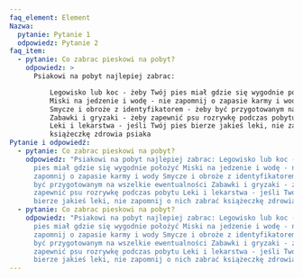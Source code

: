 ```yaml
---
faq_element: Element
Nazwa:
  pytanie: Pytanie 1
  odpowiedz: Pytanie 2
faq_item:
  - pytanie: Co zabrac pieskowi na pobyt?
    odpowiedz: >
      Psiakowi na pobyt najlepiej zabrac:

          Legowisko lub koc - żeby Twój pies miał gdzie się wygodnie położyć
          Miski na jedzenie i wodę - nie zapomnij o zapasie karmy i wody
          Smycze i obroże z identyfikatorem - żeby być przygotowanym na wszelkie ewentualności
          Zabawki i gryzaki - żeby zapewnić psu rozrywkę podczas pobytu
          Leki i lekarstwa - jeśli Twój pies bierze jakieś leki, nie zapomnij o nich zabrać
          książeczkę zdrowia psiaka
Pytanie i odpowiedź:
  - pytanie: Co zabrac pieskowi na pobyt?
    odpowiedz: "Psiakowi na pobyt najlepiej zabrac: Legowisko lub koc - żeby Twój
      pies miał gdzie się wygodnie położyć Miski na jedzenie i wodę - nie
      zapomnij o zapasie karmy i wody Smycze i obroże z identyfikatorem - żeby
      być przygotowanym na wszelkie ewentualności Zabawki i gryzaki - żeby
      zapewnić psu rozrywkę podczas pobytu Leki i lekarstwa - jeśli Twój pies
      bierze jakieś leki, nie zapomnij o nich zabrać książeczkę zdrowia psiaka "
  - pytanie: Co zabrac pieskowi na pobyt?
    odpowiedz: "Psiakowi na pobyt najlepiej zabrac: Legowisko lub koc - żeby Twój
      pies miał gdzie się wygodnie położyć Miski na jedzenie i wodę - nie
      zapomnij o zapasie karmy i wody Smycze i obroże z identyfikatorem - żeby
      być przygotowanym na wszelkie ewentualności Zabawki i gryzaki - żeby
      zapewnić psu rozrywkę podczas pobytu Leki i lekarstwa - jeśli Twój pies
      bierze jakieś leki, nie zapomnij o nich zabrać książeczkę zdrowia psiaka "
---
```

